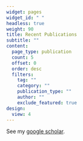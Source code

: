 ```yaml
---
widget: pages
widget_id: " "
headless: true
weight: 90
title: Recent Publications
subtitle: ""
content:
  page_type: publication
  count: 5
  offset: 0
  order: desc
  filters:
    tag: ""
    category: ""
    publication_type: ""
    author: ""
    exclude_featured: true
design:
  view: 4
---
```

See my [google scholar](https://scholar.google.com/citations?user=pSdfiCYAAAAJ&hl=en).